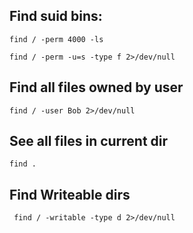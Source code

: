 ## Find suid bins:

```
find / -perm 4000 -ls 

find / -perm -u=s -type f 2>/dev/null
```

## Find all files owned by user

```
find / -user Bob 2>/dev/null
```

## See all files in current dir

```
find .
```

## Find Writeable dirs

```
 find / -writable -type d 2>/dev/null
```